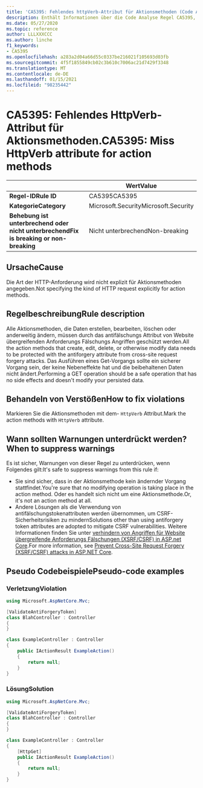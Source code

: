 ```yaml
---
title: 'CA5395: Fehlendes httpVerb-Attribut für Aktionsmethoden (Code Analyse)'
description: Enthält Informationen über die Code Analyse Regel CA5395, einschließlich der Gründe, der Behebung von Verstößen und der Zeit, zu der Sie unterdrückt werden soll.
ms.date: 05/27/2020
ms.topic: reference
author: LLLXXXCCC
ms.author: linche
f1_keywords:
- CA5395
ms.openlocfilehash: a283a2d04a66d55c0337be216021f105693d03fb
ms.sourcegitcommit: 4f5f1855849cb02c3b610c7006ac21d7429f3348
ms.translationtype: MT
ms.contentlocale: de-DE
ms.lasthandoff: 01/15/2021
ms.locfileid: "98235442"
---
```

# <a name="ca5395-miss-httpverb-attribute-for-action-methods"></a><span data-ttu-id="62ea4-103">CA5395: Fehlendes HttpVerb-Attribut für Aktionsmethoden.</span><span class="sxs-lookup"><span data-stu-id="62ea4-103">CA5395: Miss HttpVerb attribute for action methods</span></span>

| | <span data-ttu-id="62ea4-104">Wert</span><span class="sxs-lookup"><span data-stu-id="62ea4-104">Value</span></span> |
|-|-|
| <span data-ttu-id="62ea4-105">**Regel-ID**</span><span class="sxs-lookup"><span data-stu-id="62ea4-105">**Rule ID**</span></span> |<span data-ttu-id="62ea4-106">CA5395</span><span class="sxs-lookup"><span data-stu-id="62ea4-106">CA5395</span></span>|
| <span data-ttu-id="62ea4-107">**Kategorie**</span><span class="sxs-lookup"><span data-stu-id="62ea4-107">**Category**</span></span> |<span data-ttu-id="62ea4-108">Microsoft.Security</span><span class="sxs-lookup"><span data-stu-id="62ea4-108">Microsoft.Security</span></span>|
| <span data-ttu-id="62ea4-109">**Behebung ist unterbrechend oder nicht unterbrechend**</span><span class="sxs-lookup"><span data-stu-id="62ea4-109">**Fix is breaking or non-breaking**</span></span> |<span data-ttu-id="62ea4-110">Nicht unterbrechend</span><span class="sxs-lookup"><span data-stu-id="62ea4-110">Non-breaking</span></span>|

## <a name="cause"></a><span data-ttu-id="62ea4-111">Ursache</span><span class="sxs-lookup"><span data-stu-id="62ea4-111">Cause</span></span>

<span data-ttu-id="62ea4-112">Die Art der HTTP-Anforderung wird nicht explizit für Aktionsmethoden angegeben.</span><span class="sxs-lookup"><span data-stu-id="62ea4-112">Not specifying the kind of HTTP request explicitly for action methods.</span></span>

## <a name="rule-description"></a><span data-ttu-id="62ea4-113">Regelbeschreibung</span><span class="sxs-lookup"><span data-stu-id="62ea4-113">Rule description</span></span>

<span data-ttu-id="62ea4-114">Alle Aktionsmethoden, die Daten erstellen, bearbeiten, löschen oder anderweitig ändern, müssen durch das antifälschungs Attribut von Website übergreifenden Anforderungs Fälschungs Angriffen geschützt werden.</span><span class="sxs-lookup"><span data-stu-id="62ea4-114">All the action methods that create, edit, delete, or otherwise modify data needs to be protected with the antiforgery attribute from cross-site request forgery attacks.</span></span> <span data-ttu-id="62ea4-115">Das Ausführen eines Get-Vorgangs sollte ein sicherer Vorgang sein, der keine Nebeneffekte hat und die beibehaltenen Daten nicht ändert.</span><span class="sxs-lookup"><span data-stu-id="62ea4-115">Performing a GET operation should be a safe operation that has no side effects and doesn't modify your persisted data.</span></span>

## <a name="how-to-fix-violations"></a><span data-ttu-id="62ea4-116">Behandeln von Verstößen</span><span class="sxs-lookup"><span data-stu-id="62ea4-116">How to fix violations</span></span>

<span data-ttu-id="62ea4-117">Markieren Sie die Aktionsmethoden mit dem- `HttpVerb` Attribut.</span><span class="sxs-lookup"><span data-stu-id="62ea4-117">Mark the action methods with `HttpVerb` attribute.</span></span>

## <a name="when-to-suppress-warnings"></a><span data-ttu-id="62ea4-118">Wann sollten Warnungen unterdrückt werden?</span><span class="sxs-lookup"><span data-stu-id="62ea4-118">When to suppress warnings</span></span>

<span data-ttu-id="62ea4-119">Es ist sicher, Warnungen von dieser Regel zu unterdrücken, wenn Folgendes gilt:</span><span class="sxs-lookup"><span data-stu-id="62ea4-119">It's safe to suppress warnings from this rule if:</span></span>

- <span data-ttu-id="62ea4-120">Sie sind sicher, dass in der Aktionsmethode kein ändernder Vorgang stattfindet.</span><span class="sxs-lookup"><span data-stu-id="62ea4-120">You're sure that no modifying operation is taking place in the action method.</span></span> <span data-ttu-id="62ea4-121">Oder es handelt sich nicht um eine Aktionsmethode.</span><span class="sxs-lookup"><span data-stu-id="62ea4-121">Or, it's not an action method at all.</span></span>
- <span data-ttu-id="62ea4-122">Andere Lösungen als die Verwendung von antifälschungstokenattributen werden übernommen, um CSRF-Sicherheitsrisiken zu mindern</span><span class="sxs-lookup"><span data-stu-id="62ea4-122">Solutions other than using antiforgery token attributes are adopted to mitigate CSRF vulnerabilities.</span></span> <span data-ttu-id="62ea4-123">Weitere Informationen finden Sie unter [verhindern von Angriffen für Website übergreifende Anforderungs Fälschungen (XSRF/CSRF) in ASP.net Core](/aspnet/core/security/anti-request-forgery).</span><span class="sxs-lookup"><span data-stu-id="62ea4-123">For more information, see [Prevent Cross-Site Request Forgery (XSRF/CSRF) attacks in ASP.NET Core](/aspnet/core/security/anti-request-forgery).</span></span>

## <a name="pseudo-code-examples"></a><span data-ttu-id="62ea4-124">Pseudo Codebeispiele</span><span class="sxs-lookup"><span data-stu-id="62ea4-124">Pseudo-code examples</span></span>

### <a name="violation"></a><span data-ttu-id="62ea4-125">Verletzung</span><span class="sxs-lookup"><span data-stu-id="62ea4-125">Violation</span></span>

```csharp
using Microsoft.AspNetCore.Mvc;

[ValidateAntiForgeryToken]
class BlahController : Controller
{
}

class ExampleController : Controller
{
    public IActionResult ExampleAction()
    {
        return null;
    }
}
```

### <a name="solution"></a><span data-ttu-id="62ea4-126">Lösung</span><span class="sxs-lookup"><span data-stu-id="62ea4-126">Solution</span></span>

```csharp
using Microsoft.AspNetCore.Mvc;

[ValidateAntiForgeryToken]
class BlahController : Controller
{
}

class ExampleController : Controller
{
    [HttpGet]
    public IActionResult ExampleAction()
    {
        return null;
    }
}
```
